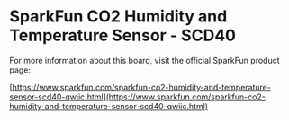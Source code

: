 # SparkFun CO2 Humidity and Temperature Sensor - SCD40


For more information about this board, visit the official SparkFun product page:

[https://www.sparkfun.com/sparkfun-co2-humidity-and-temperature-sensor-scd40-qwiic.html](https://www.sparkfun.com/sparkfun-co2-humidity-and-temperature-sensor-scd40-qwiic.html)
